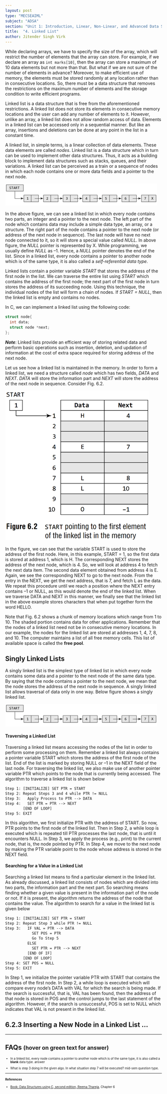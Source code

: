 ```yaml
---
layout: post
type: "MECSEAIML"
subject: "ADSA"
section: "Unit 1: Introduction, Linear, Non-Linear, and Advanced Data Structures"
title:  "4. Linked List"
author: Jitender Singh Virk
---
```


While declaring arrays, we have to specify the size of the array, which will restrict the number of elements that the array can store. For example, if we declare an array as `int marks[10]`, then the array can store a maximum of 10 data elements but not more than that. But what if we are not sure of the number of elements in advance? Moreover, to make efficient use of memory, the elements must be stored randomly at any location rather than in consecutive locations. So, there must be a data structure that removes the restrictions on the maximum number of elements and the storage condition to write efficient programs.

Linked list is a data structure that is free from the aforementioned restrictions. A linked list does not store its elements in consecutive memory locations and the user can add any number of elements to it. However, unlike an array, a linked list does not allow random access of data. Elements in a linked list can be accessed only in a sequential manner. But like an array, insertions and deletions can be done at any point in the list in a constant time.

A linked list, in simple terms, is a linear collection of data elements. These data elements are called *nodes*. Linked list is a data structure which in turn can be used to implement other data structures. Thus, it acts as a building block to implement data structures such as stacks, queues, and their variations. A linked list can be perceived as a train or a sequence of nodes in which each node contains one or more data fields and a pointer to the next node.

<img src="/assets/20MAI/ADSA/linkedlist.png" class="rounded mx-auto d-block" alt="LinkedList" style="max-width: 97%; max-height: 7rem;">

In the above figure, we can see a linked list in which every node contains two parts, an integer and a pointer to the next node. The left part of the node which contains data may include a simple data type, an array, or a structure. The right part of the node contains a pointer to the next node (or address of the next node in sequence). The last node will have no next node connected to it, so it will store a special value called *NULL*. In above figure, the *NULL* pointer is represented by X. While programming, we usually define *NULL* as –1. Hence, a *NULL* pointer denotes the end of the list. Since in a linked list, every node contains a pointer to another node which is of the same type, it is also called a *self-referential data type*.

Linked lists contain a pointer variable *START* that stores the address of the first node in the list. We can traverse the entire list using *START* which contains the address of the first node; the next part of the first node in turn stores the address of its succeeding node. Using this technique, the individual nodes of the list will form a chain of nodes. If *START = NULL*, then the linked list is empty and contains no nodes.

In C, we can implement a linked list using the following code:
```c
struct node{
  int data;
  struct node *next;
};
```


***Note***: Linked lists provide an efficient way of storing related data and perform basic operations such as insertion, deletion, and updation of information at the cost of extra space required for storing address of the next node.

Let us see how a linked list is maintained in the memory. In order to form a linked list, we need a structure called *node* which has two fields, *DATA* and *NEXT*. *DATA* will store the information part and *NEXT* will store the address of the next node in sequence. Consider Fig. 6.2.

<div class="row">
  <div class="col">
    <img src="/assets/20MAI/ADSA/linkedlist_example.png" class="rounded mx-auto d-block" alt="Example of spatial resolution" style="max-width: 97%; min-width: 50%; max-height:30rem;">
  </div>
  <div class="col-lg">
  <br>
  In the figure, we can see that the variable START is used to store the address of the first node. Here, in this example, START = 1, so the first data is stored at address 1, which is H. The corresponding NEXT stores the address of the next node, which is 4. So, we will look at address 4 to fetch the next data item. The second data element obtained from address 4 is E. Again, we see the corresponding NEXT to go to the next node. From the entry in the NEXT, we get the next address, that is 7, and fetch L as the data. We repeat this procedure until we reach a position where the NEXT entry contains –1 or NULL, as this would denote the end of the linked list. When we traverse DATA and NEXT in this manner, we finally see that the linked list in the above example stores characters that when put together form the word HELLO.

  Note that Fig. 6.2 shows a chunk of memory locations which range from 1 to 10. The shaded portion contains data for other applications. Remember that the nodes of a linked list need not be in consecutive memory locations. In our example, the nodes for the linked list are stored at addresses 1, 4, 7, 8, and 10. The computer maintains a list of all free memory cells. This list of available space is called the <b>free pool</b>.
  </div>
</div>


## Singly Linked Lists
A singly linked list is the simplest type of linked list in which every node contains some data and a pointer to the next node of the same data type. By saying that the node contains a pointer to the next node, we mean that the node stores the address of the next node in sequence. A singly linked list allows traversal of data only in one way. Below figure shows a singly linked list.

<img src="/assets/20MAI/ADSA/linkedlist.png" class="rounded mx-auto d-block" alt="LinkedList" style="max-width: 97%; max-height: 7rem;">

#### Traversing a Linked List
Traversing a linked list means accessing the nodes of the list in order to perform some processing on them. Remember a linked list always contains a pointer variable START which stores the address of the first node of the list. End of the list is marked by storing NULL or –1 in the NEXT field of the last node. For traversing the linked list, we also make use of another pointer variable PTR which points to the node that is currently being accessed. The algorithm to traverse a linked list is shown below

```
Step 1: [INITIALIZE] SET PTR = START
Step 2: Repeat Steps 3 and 4 while PTR != NULL
Step 3:   Apply Process to PTR --> DATA
Step 4:   SET PTR = PTR --> NEXT
        [END OF LOOP]
Step 5: EXIT
```

In this algorithm, we first initialize PTR with the address of START. So now, PTR points to the first node of the linked list. Then in Step 2, a while loop is executed which is repeated till PTR processes the last node, that is until it encounters NULL. In Step 3, we apply the process (e.g., print) to the current node, that is, the node pointed by PTR. In Step 4, we move to the next node by making the PTR variable point to the node whose address is stored in the NEXT field.

#### Searching for a Value in a Linked List
Searching a linked list means to find a particular element in the linked list. As already discussed, a linked list consists of nodes which are divided into two parts, the information part and the next part. So searching means finding whether a given value is present in the information part of the node or not. If it is present, the algorithm returns the address of the node that contains the value. The algorithm to search for a value in the linked list is given below

```
Step 1: [INITIALIZE] SET PTR = START
Step 2: Repeat Step 3 while PTR != NULL
Step 3:   IF VAL = PTR --> DATA
            SET POS = PTR
            Go To Step 5
          ELSE
            SET PTR = PTR --> NEXT
          [END OF IF]
        [END OF LOOP]
Step 4: SET POS = NULL
Step 5: EXIT
```

In Step 1, we initialize the pointer variable PTR with START that contains the address of the first node. In Step 2, a while loop is executed which will compare every node’s DATA with VAL for which the search is being made. If the search is successful, that is, VAL has been found, then the address of that node is stored in POS and the control jumps to the last statement of the algorithm. However, if the search is unsuccessful, POS is set to NULL which indicates that VAL is not present in the linked list.


## 6.2.3 Inserting a New Node in a Linked List ...





---
## FAQs <small>(hover on green text for answer)<small>


* In a linked list, every node contains a pointer to another node which is of the same type, it is also called a __blank__ data type. <span class="text-success" data-toggle="tooltip" data-placement="right" title="self-referential"> answer </span>

* What is step 3 doing in the given algo. In what situation step 7 will be executed? mid-sem question type.



---
#### References
* [Book: Data Structures using C, second edition, Reema Thareja](http://masterraghu.com/subjects/Datastructures/ebooks/rema%20thareja.pdf), Chapter 6
